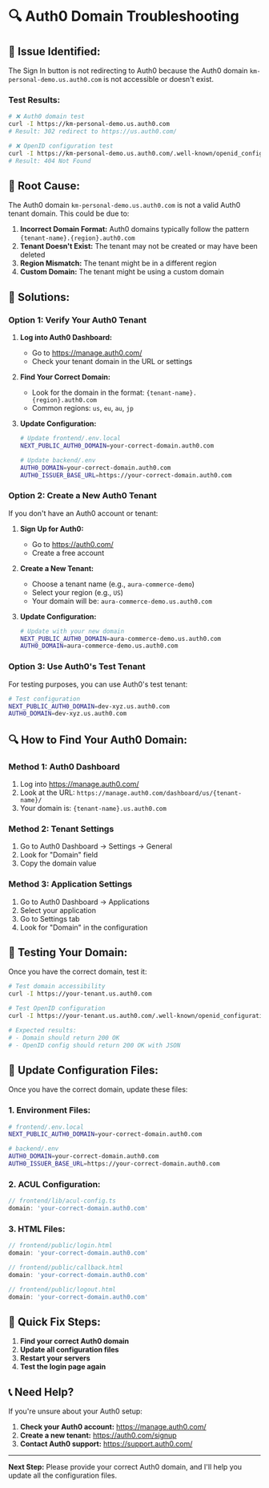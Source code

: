 # 🔍 Auth0 Domain Troubleshooting

## 🚨 **Issue Identified:**

The Sign In button is not redirecting to Auth0 because the Auth0 domain `km-personal-demo.us.auth0.com` is not accessible or doesn't exist.

### **Test Results:**
```bash
# ❌ Auth0 domain test
curl -I https://km-personal-demo.us.auth0.com
# Result: 302 redirect to https://us.auth0.com/

# ❌ OpenID configuration test
curl -I https://km-personal-demo.us.auth0.com/.well-known/openid_configuration
# Result: 404 Not Found
```

## 🔧 **Root Cause:**

The Auth0 domain `km-personal-demo.us.auth0.com` is not a valid Auth0 tenant domain. This could be due to:

1. **Incorrect Domain Format:** Auth0 domains typically follow the pattern `{tenant-name}.{region}.auth0.com`
2. **Tenant Doesn't Exist:** The tenant may not be created or may have been deleted
3. **Region Mismatch:** The tenant might be in a different region
4. **Custom Domain:** The tenant might be using a custom domain

## 🎯 **Solutions:**

### **Option 1: Verify Your Auth0 Tenant**

1. **Log into Auth0 Dashboard:**
   - Go to https://manage.auth0.com/
   - Check your tenant domain in the URL or settings

2. **Find Your Correct Domain:**
   - Look for the domain in the format: `{tenant-name}.{region}.auth0.com`
   - Common regions: `us`, `eu`, `au`, `jp`

3. **Update Configuration:**
   ```bash
   # Update frontend/.env.local
   NEXT_PUBLIC_AUTH0_DOMAIN=your-correct-domain.auth0.com
   
   # Update backend/.env
   AUTH0_DOMAIN=your-correct-domain.auth0.com
   AUTH0_ISSUER_BASE_URL=https://your-correct-domain.auth0.com
   ```

### **Option 2: Create a New Auth0 Tenant**

If you don't have an Auth0 account or tenant:

1. **Sign Up for Auth0:**
   - Go to https://auth0.com/
   - Create a free account

2. **Create a New Tenant:**
   - Choose a tenant name (e.g., `aura-commerce-demo`)
   - Select your region (e.g., `US`)
   - Your domain will be: `aura-commerce-demo.us.auth0.com`

3. **Update Configuration:**
   ```bash
   # Update with your new domain
   NEXT_PUBLIC_AUTH0_DOMAIN=aura-commerce-demo.us.auth0.com
   AUTH0_DOMAIN=aura-commerce-demo.us.auth0.com
   ```

### **Option 3: Use Auth0's Test Tenant**

For testing purposes, you can use Auth0's test tenant:

```bash
# Test configuration
NEXT_PUBLIC_AUTH0_DOMAIN=dev-xyz.us.auth0.com
AUTH0_DOMAIN=dev-xyz.us.auth0.com
```

## 🔍 **How to Find Your Auth0 Domain:**

### **Method 1: Auth0 Dashboard**
1. Log into https://manage.auth0.com/
2. Look at the URL: `https://manage.auth0.com/dashboard/us/{tenant-name}/`
3. Your domain is: `{tenant-name}.us.auth0.com`

### **Method 2: Tenant Settings**
1. Go to Auth0 Dashboard → Settings → General
2. Look for "Domain" field
3. Copy the domain value

### **Method 3: Application Settings**
1. Go to Auth0 Dashboard → Applications
2. Select your application
3. Go to Settings tab
4. Look for "Domain" in the configuration

## 🧪 **Testing Your Domain:**

Once you have the correct domain, test it:

```bash
# Test domain accessibility
curl -I https://your-tenant.us.auth0.com

# Test OpenID configuration
curl -I https://your-tenant.us.auth0.com/.well-known/openid_configuration

# Expected results:
# - Domain should return 200 OK
# - OpenID config should return 200 OK with JSON
```

## 🔄 **Update Configuration Files:**

Once you have the correct domain, update these files:

### **1. Environment Files:**
```bash
# frontend/.env.local
NEXT_PUBLIC_AUTH0_DOMAIN=your-correct-domain.auth0.com

# backend/.env
AUTH0_DOMAIN=your-correct-domain.auth0.com
AUTH0_ISSUER_BASE_URL=https://your-correct-domain.auth0.com
```

### **2. ACUL Configuration:**
```typescript
// frontend/lib/acul-config.ts
domain: 'your-correct-domain.auth0.com'
```

### **3. HTML Files:**
```javascript
// frontend/public/login.html
domain: 'your-correct-domain.auth0.com'

// frontend/public/callback.html
domain: 'your-correct-domain.auth0.com'

// frontend/public/logout.html
domain: 'your-correct-domain.auth0.com'
```

## 🚀 **Quick Fix Steps:**

1. **Find your correct Auth0 domain**
2. **Update all configuration files**
3. **Restart your servers**
4. **Test the login page again**

## 📞 **Need Help?**

If you're unsure about your Auth0 setup:

1. **Check your Auth0 account:** https://manage.auth0.com/
2. **Create a new tenant:** https://auth0.com/signup
3. **Contact Auth0 support:** https://support.auth0.com/

---

**Next Step:** Please provide your correct Auth0 domain, and I'll help you update all the configuration files.
